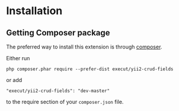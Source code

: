 Installation
============

## Getting Composer package

The preferred way to install this extension is through [composer](http://getcomposer.org/download/).

Either run

```
php composer.phar require --prefer-dist execut/yii2-crud-fields
```

or add

```
"execut/yii2-crud-fields": "dev-master"
```

to the require section of your `composer.json` file.
